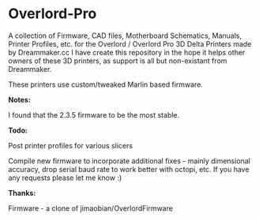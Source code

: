 # Overlord-Pro

A collection of Firmware, CAD files, Motherboard Schematics, Manuals, Printer Profiles, etc. for the Overlord / Overlord Pro 3D Delta Printers made by Dreammaker.cc  I have create this repository in the hope it helps other owners of these 3D printers, as support is all but non-existant from Dreammaker.

These printers use custom/tweaked Marlin based firmware.

<b>Notes:</b>

I found that the 2.3.5 firmware to be the most stable.

<b>Todo:</b>

Post printer profiles for various slicers

Compile new firmware to incorporate additional fixes - mainly dimensional accuracy, drop serial baud rate to work better with octopi, etc. If you have any requests please let me know :)

<b>Thanks:</b>

Firmware - a clone of jimaobian/OverlordFirmware
